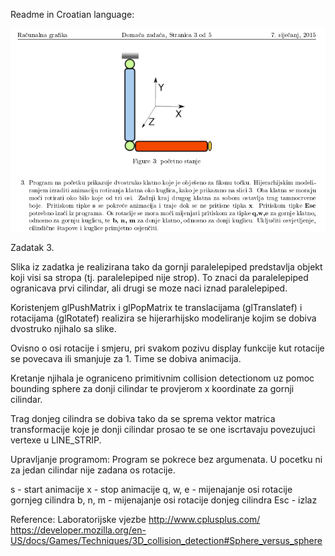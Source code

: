 Readme in Croatian language:

![specification](specification.png)

Zadatak 3.

Slika iz zadatka je realizirana tako da gornji paralelepiped predstavlja objekt koji visi sa stropa (tj. paralelepiped nije strop).
To znaci da paralelepiped ogranicava prvi cilindar, ali drugi se moze naci iznad paralelepiped.

Koristenjem glPushMatrix i glPopMatrix te translacijama (glTranslatef) i rotacijama (glRotatef) realizira se hijerarhijsko modeliranje kojim se dobiva dvostruko njihalo sa slike.

Ovisno o osi rotacije i smjeru, pri svakom pozivu display funkcije kut rotacije se povecava ili smanjuje za 1.
Time se dobiva animacija.

Kretanje njihala je ograniceno primitivnim collision detectionom uz pomoc bounding sphere za donji cilindar te provjerom x koordinate za gornji cilindar.

Trag donjeg cilindra se dobiva tako da se sprema vektor matrica transformacije koje je donji cilindar prosao te se one iscrtavaju povezujuci vertexe u LINE_STRIP.

Upravljanje programom:
Program se pokrece bez argumenata. U pocetku ni za jedan cilindar nije zadana os rotacije.

s - start animacije
x - stop animacije
q, w, e - mijenajanje osi rotacije gornjeg cilindra
b, n, m - mijenajanje osi rotacije donjeg cilindra
Esc - izlaz

Reference:
Laboratorijske vjezbe
http://www.cplusplus.com/
https://developer.mozilla.org/en-US/docs/Games/Techniques/3D_collision_detection#Sphere_versus_sphere
